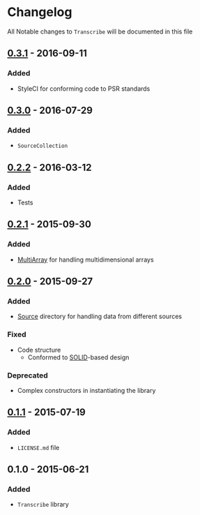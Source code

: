 # Changelog

All Notable changes to `Transcribe` will be documented in this file

## [0.3.1](https://github.com/rougin/transcribe/compare/v0.3.0...v0.3.1) - 2016-09-11

### Added
- StyleCI for conforming code to PSR standards

## [0.3.0](https://github.com/rougin/transcribe/compare/v0.2.2...v0.3.0) - 2016-07-29

### Added
- `SourceCollection`

## [0.2.2](https://github.com/rougin/transcribe/compare/v0.2.1...v0.2.2) - 2016-03-12

### Added
- Tests

## [0.2.1](https://github.com/rougin/transcribe/compare/v0.2.0...v0.2.1) - 2015-09-30

### Added
- [MultiArray](https://github.com/tebru/multi-array) for handling multidimensional arrays

## [0.2.0](https://github.com/rougin/transcribe/compare/v0.1.1...v0.2.0) - 2015-09-27

### Added
- [Source](https://github.com/rougin/transcribe/tree/master/src/Source) directory for handling data from different sources

### Fixed
- Code structure
    - Conformed to [SOLID](https://en.wikipedia.org/wiki/SOLID_(object-oriented_design))-based design

### Deprecated
- Complex constructors in instantiating the library

## [0.1.1](https://github.com/rougin/transcribe/compare/v0.1.0...v0.1.1) - 2015-07-19

### Added
- `LICENSE.md` file

## 0.1.0 - 2015-06-21

### Added
- `Transcribe` library